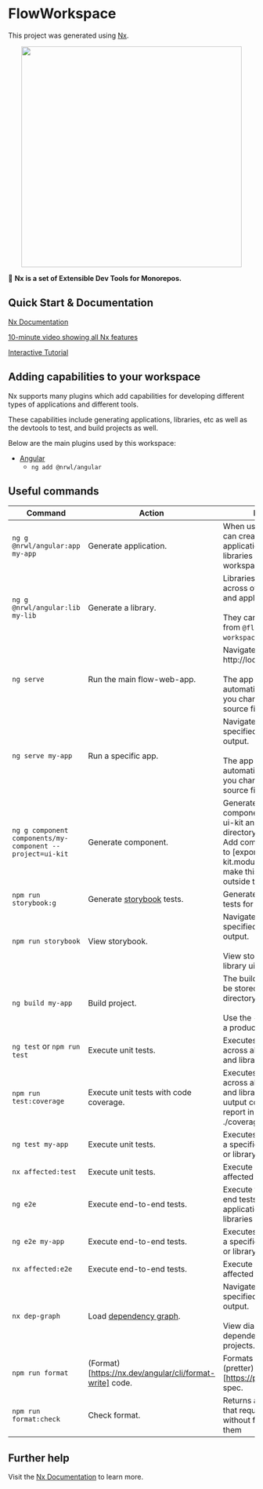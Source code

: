 # FlowWorkspace

This project was generated using [Nx](https://nx.dev).

<p align="center"><img src="https://raw.githubusercontent.com/nrwl/nx/master/nx-logo.png" width="450"></p>

🔎 **Nx is a set of Extensible Dev Tools for Monorepos.**

## Quick Start & Documentation

[Nx Documentation](https://nx.dev/angular)

[10-minute video showing all Nx features](https://nx.dev/angular/getting-started/what-is-nx)

[Interactive Tutorial](https://nx.dev/angular/tutorial/01-create-application)

## Adding capabilities to your workspace

Nx supports many plugins which add capabilities for developing different types of applications and different tools.

These capabilities include generating applications, libraries, etc as well as the devtools to test, and build projects as well.

Below are the main plugins used by this workspace:

- [Angular](https://angular.io)
  - `ng add @nrwl/angular`

## Useful commands

| Command                                                   | Action                                                                               | Notes                                                                                                                                                                          |
| --------------------------------------------------------- | ------------------------------------------------------------------------------------ | ------------------------------------------------------------------------------------------------------------------------------------------------------------------------------ |
| `ng g @nrwl/angular:app my-app`                           | Generate application.                                                                | When using Nx, you can create multiple applications and libraries in the same workspace.                                                                                       |
| `ng g @nrwl/angular:lib my-lib`                           | Generate a library.                                                                  | Libraries are sharable across other libraries and applications.<br/><br/> They can be imported from `@flow-workspace/my-lib`.                                                  |
| `ng serve`                                                | Run the main flow-web-app.                                                           | Navigate to http://localhost:4200/. <br/><br/>The app will automatically reload if you change any of the source files.                                                         |
| `ng serve my-app`                                         | Run a specific app.                                                                  | Navigate to url specified in console output. <br/><br/>The app will automatically reload if you change any of the source files.                                                |
| `ng g component components/my-component --project=ui-kit` | Generate component.                                                                  | Generate a new component in library ui-kit and directory/components. <br/>Add component name to [exports] in ui-kit.module in order to make this available outside the module. |
| `npm run storybook:g`                                     | Generate [storybook](https://storybook.js.org/) tests.                               | Generate storybook tests for library.                                                                                                                                          |
| `npm run storybook`                                       | View storybook.                                                                      | Navigate to url specified in console output. <br/><br/>View storybook for library ui-kit.                                                                                      |
| `ng build my-app`                                         | Build project.                                                                       | The build artifacts will be stored in the `dist/` directory. <br/><br/>Use the `--prod` flag for a production build.                                                           |
| `ng test` or `npm run test`                               | Execute unit tests.                                                                  | Executes unit tests across all applications and libraries via [Jest](https://jestjs.io).                                                                                       |
| `npm run test:coverage`                                   | Execute unit tests with code coverage.                                               | Executes unit tests across all applications and libraries and uutput code coverage report in folder ./coverage.                                                                |
| `ng test my-app`                                          | Execute unit tests.                                                                  | Executes unit tests for a specific application or library.                                                                                                                     |
| `nx affected:test`                                        | Execute unit tests.                                                                  | Execute unit tests affected by a change.                                                                                                                                       |
| `ng e2e`                                                  | Execute end-to-end tests.                                                            | Execute the end-to-end tests for all applications and libraries via [Cypress](https://www.cypress.io).                                                                         |
| `ng e2e my-app`                                           | Execute end-to-end tests.                                                            | Executes e2e tests for a specific application or library.                                                                                                                      |
| `nx affected:e2e`                                         | Execute end-to-end tests.                                                            | Execute e2e tests affected by a change.                                                                                                                                        |
| `nx dep-graph`                                            | Load [dependency graph](https://nx.dev/angular/guides/monorepo-dependency-diagrams). | Navigate to url specified in console output. <br/><br/>View diagram of the dependencies of your projects.                                                                      |
| `npm run format`                                          | (Format)[https://nx.dev/angular/cli/format-write] code.                              | Formats code as per (pretter)[https://prettier.io/] spec.                                                                                                                      |
| `npm run format:check`                                    | Check format.                                                                        | Returns a list of files that require formatting without formatting them                                                                                                        |

## Further help

Visit the [Nx Documentation](https://nx.dev/angular) to learn more.
